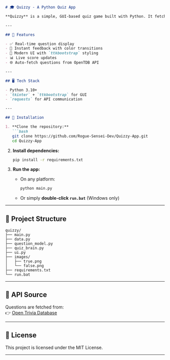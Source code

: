 ```markdown
# 🎓 Quizzy - A Python Quiz App

**Quizzy** is a simple, GUI-based quiz game built with Python. It fetches True/False questions from the Open Trivia Database API and presents them in an interactive interface. The app features a modern design using `ttkbootstrap`.

---

## 🚀 Features

- ✅ Real-time question display  
- 🎯 Instant feedback with color transitions  
- 🎨 Modern UI with `ttkbootstrap` styling  
- 📊 Live score updates  
- 🌐 Auto-fetch questions from OpenTDB API  

---

## 🖥️ Tech Stack

- Python 3.10+
- `tkinter` + `ttkbootstrap` for GUI
- `requests` for API communication

---

## 🔧 Installation

1. **Clone the repository:**
   ```bash
   git clone https://github.com/Rogue-Sensei-Dev/Quizzy-App.git
   cd Quizzy-App
   ```

2. **Install dependencies:**
   ```bash
   pip install -r requirements.txt
   ```

3. **Run the app:**

   - On any platform:
     ```bash
     python main.py
     ```

   - Or simply **double-click `run.bat`** (Windows only)

---

## 📁 Project Structure

```
quizzy/
├── main.py
├── data.py
├── question_model.py
├── quiz_brain.py
├── ui.py
├── images/
│   ├── true.png
│   └── false.png
├── requirements.txt
└── run.bat
```

---

## 📡 API Source

Questions are fetched from:  
👉 [Open Trivia Database](https://opentdb.com/)

---

## 📜 License

This project is licensed under the MIT License.

---
